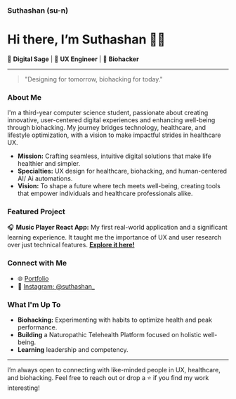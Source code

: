 ### Suthashan (su-n)

<!--
**suthashan-001/suthashan-001** is a ✨ _special_ ✨ repository because its `README.md` (this file) appears on your GitHub profile.
--> 

# Hi there, I’m Suthashan 👋🏽

🌱 **Digital Sage** | 🚀 **UX Engineer** | 🧠 **Biohacker**

---

> "Designing for tomorrow, biohacking for today."

### About Me

I'm a third-year computer science student, passionate about creating innovative, user-centered digital experiences and enhancing well-being through biohacking. My journey bridges technology, healthcare, and lifestyle optimization, with a vision to make impactful strides in healthcare UX.

- **Mission:** Crafting seamless, intuitive digital solutions that make life healthier and simpler.
- **Specialties:** UX design for healthcare, biohacking, and human-centered AI/ Ai automations.
- **Vision:** To shape a future where tech meets well-being, creating tools that empower individuals and healthcare professionals alike.

### Featured Project

🎧 **Music Player React App:** My first real-world application and a significant learning experience. It taught me the importance of UX and user research over just technical features. [**Explore it here!**](https://suthashan-001.github.io/music-player/)

### Connect with Me

- 🌐 [Portfolio](https://suthashan-001.github.io/music-player/)
- 📸 [Instagram: @suthashan_](https://www.instagram.com/suthashan_/)

### What I'm Up To

- **Biohacking:** Experimenting with habits to optimize health and peak performance.
- **Building** a Naturopathic Telehealth Platform focused on holistic well-being.
- **Learning** leadership and competency.

---

I’m always open to connecting with like-minded people in UX, healthcare, and biohacking. Feel free to reach out or drop a ⭐ if you find my work interesting!
